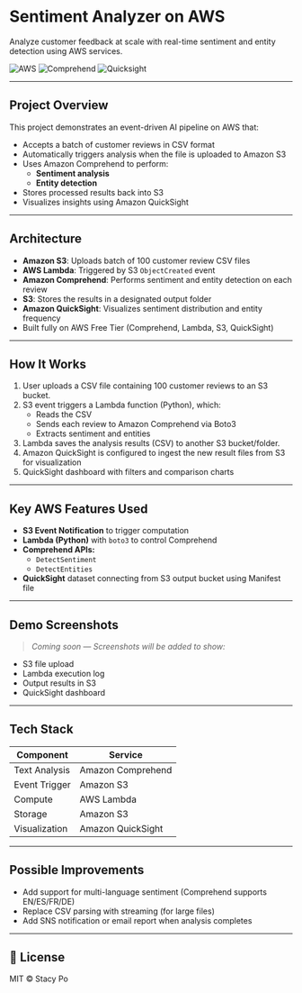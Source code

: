 # Sentiment Analyzer on AWS
Analyze customer feedback at scale with real-time sentiment and entity detection using AWS services.

![AWS](https://img.shields.io/badge/Powered%20by-AWS-yellow?style=flat&logo=amazonaws)
![Comprehend](https://img.shields.io/badge/Service-Amazon%20Comprehend-orange)
![Quicksight](https://img.shields.io/badge/Visualization-QuickSight-blue)

---

## Project Overview
This project demonstrates an event-driven AI pipeline on AWS that:
- Accepts a batch of customer reviews in CSV format
- Automatically triggers analysis when the file is uploaded to Amazon S3
- Uses Amazon Comprehend to perform:
  - **Sentiment analysis**
  - **Entity detection**
- Stores processed results back into S3
- Visualizes insights using Amazon QuickSight

---

## Architecture

- **Amazon S3**: Uploads batch of 100 customer review CSV files
- **AWS Lambda**: Triggered by S3 `ObjectCreated` event
- **Amazon Comprehend**: Performs sentiment and entity detection on each review
- **S3**: Stores the results in a designated output folder
- **Amazon QuickSight**: Visualizes sentiment distribution and entity frequency
- Built fully on AWS Free Tier (Comprehend, Lambda, S3, QuickSight)

---

## How It Works

1. User uploads a CSV file containing 100 customer reviews to an S3 bucket.
2. S3 event triggers a Lambda function (Python), which:
   - Reads the CSV
   - Sends each review to Amazon Comprehend via Boto3
   - Extracts sentiment and entities
3. Lambda saves the analysis results (CSV) to another S3 bucket/folder.
4. Amazon QuickSight is configured to ingest the new result files from S3 for visualization
5. QuickSight dashboard with filters and comparison charts

---

## Key AWS Features Used

- **S3 Event Notification** to trigger computation
- **Lambda (Python)** with `boto3` to control Comprehend
- **Comprehend APIs:**
  - `DetectSentiment`
  - `DetectEntities`
- **QuickSight** dataset connecting from S3 output bucket using Manifest file

---

## Demo Screenshots

> _Coming soon — Screenshots will be added to show:_
- S3 file upload
- Lambda execution log
- Output results in S3
- QuickSight dashboard

---

## Tech Stack

| Component | Service |
|----------|---------|
| Text Analysis | Amazon Comprehend |
| Event Trigger | Amazon S3 |
| Compute | AWS Lambda |
| Storage | Amazon S3 |
| Visualization | Amazon QuickSight |

---

## Possible Improvements

- Add support for multi-language sentiment (Comprehend supports EN/ES/FR/DE)
- Replace CSV parsing with streaming (for large files)
- Add SNS notification or email report when analysis completes


---

## 📄 License

MIT © Stacy Po
